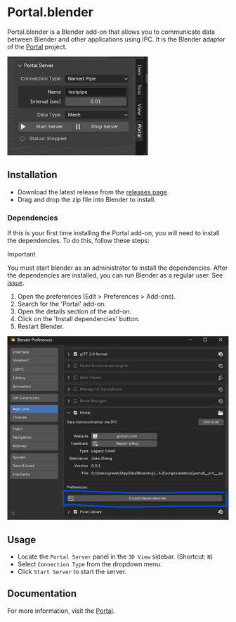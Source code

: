 # Portal.blender

Portal.blender is a Blender add-on that allows you to communicate data between Blender and other applications using IPC. It is the Blender adaptor of the [Portal](https://github.com/sean1832/portal) project.

![image](/doc/images/portal-server-panel.png)

## Installation
- Download the latest release from the [releases page](https://github.com/sean1832/Portal.blender/releases/latest).
- Drag and drop the zip file into Blender to install.

### Dependencies
If this is your first time installing the Portal add-on, you will need to install the dependencies. To do this, follow these steps:
> [!IMPORTANT]
> You must start blender as an administrator to install the dependencies. After the dependencies are installed, you can run Blender as a regular user. See [issue](https://github.com/sean1832/Portal.blender/issues/1).
1. Open the preferences (Edit > Preferences > Add-ons).
2. Search for the 'Portal' add-on.
3. Open the details section of the add-on.
4. Click on the 'Install dependencies' button.
5. Restart Blender.

![image](/doc/images/dependencies-installation.png)

## Usage
- Locate the `Portal Server` panel in the `3D View` sidebar. (Shortcut: `N`)
- Select `Connection Type` from the dropdown menu.
- Click `Start Server` to start the server.


## Documentation
For more information, visit the [Portal](https://github.com/sean1832/portal).
